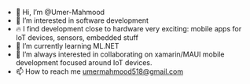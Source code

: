 - 👋 Hi, I’m @Umer-Mahmood
- 👀 I’m interested in software development
- 🔥 I find development close to hardware very exciting: mobile apps for IoT devices, sensors, embedded stuff
- 🌱 I’m currently learning ML.NET
- 💞️ I’m always interested in collaborating on xamarin/MAUI mobile development focused around IoT devices. 
- 📫 How to reach me umermahmood518@gmail.com

<!---
Umer-Mahmood/Umer-Mahmood is a ✨ special ✨ repository because its `README.md` (this file) appears on your GitHub profile.
You can click the Preview link to take a look at your changes.
--->
